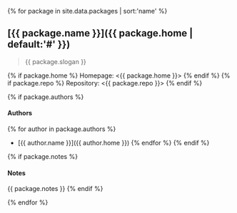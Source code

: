 {% for package in site.data.packages | sort:'name' %}
## [{{ package.name }}]({{ package.home | default:'#' }})

> {{ package.slogan }}

{% if package.home %}
Homepage: <{{ package.home }}>
{% endif %}
{% if package.repo %}
Repository: <{{ package.repo }}>
{% endif %}

{% if package.authors %}
#### Authors
{% for author in package.authors %}
- [{{ author.name }}]({{ author.home }})
{% endfor %}
{% endif %}

{% if package.notes %}
#### Notes
{{ package.notes }}
{% endif %}

{% endfor %}
